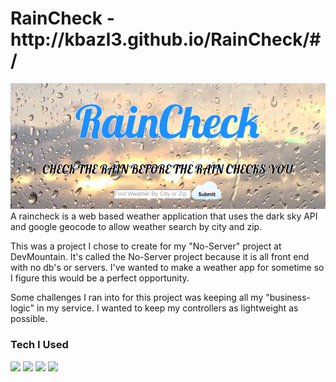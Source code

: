 <h1> RainCheck - http://kbazl3.github.io/RainCheck/#/ </h1>
<img src="/style/images/screenshot.png">
A raincheck is a web based weather application that uses the dark sky API and google geocode to allow weather search by city and zip.

This was a project I chose to create for my "No-Server" project at DevMountain. It's called the No-Server project because it is all front end with
no db's or servers.  I've wanted to make a weather app for sometime so I figure this would be a perfect opportunity.

Some challenges I ran into for this project was keeping all my "business-logic" in my service.  I wanted to keep my controllers as lightweight
as possible.

<h3>Tech I Used</h3>
<img src="https://cdn0.iconfinder.com/data/icons/social-network-7/50/22-128.png">
<img src="https://cdn3.iconfinder.com/data/icons/programming/100/css_3-128.png">
<img src="http://www.kalmstrom.com/images/logos/Icons/JavaScript128.png">
<img src="https://cdn0.iconfinder.com/data/icons/long-shadow-web-icons/512/angular-symbol-128.png">
